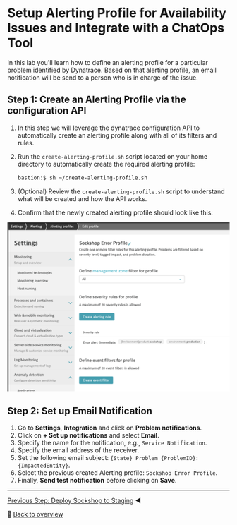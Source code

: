 # Setup Alerting Profile for Availability Issues and Integrate with a ChatOps Tool

In this lab you'll learn how to define an alerting profile for a particular problem identified by Dynatrace. Based on that alerting profile, an email notification will be send to a person who is in charge of the issue. 

## Step 1: Create an Alerting Profile via the configuration API

1. In this step we will leverage the dynatrace configuration API to automatically create an alerting profile along with all of its filters and rules.
1. Run the `create-alerting-profile.sh` script located on your home directory to automatically create the required alerting profile:

    ```bash
    bastion:$ sh ~/create-alerting-profile.sh
    ```

1. (Optional) Review the `create-alerting-profile.sh` script to understand what will be created and how the API works.

1. Confirm that the newly created alerting profile should look like this:

![tagging-rule](../assets/alerting_profile.png)

## Step 2: Set up Email Notification

1. Go to **Settings**, **Integration** and click on **Problem notifications**.
1. Click on **+ Set up notifications** and select **Email**.
1. Specify the name for the notification, e.g., `Service Notification`.
1. Specify the email address of the receiver.
1. Set the following email subject: `{State} Problem {ProblemID}: {ImpactedEntity}`.
1. Select the previous created Alerting profile: `Sockshop Error Profile`.
1. Finally, **Send test notification** before clicking on **Save**.

---

[Previous Step: Deploy Sockshop to Staging](../06_Deploy_Sockshop_to_Staging) :arrow_backward:

:arrow_up_small: [Back to overview](../)
